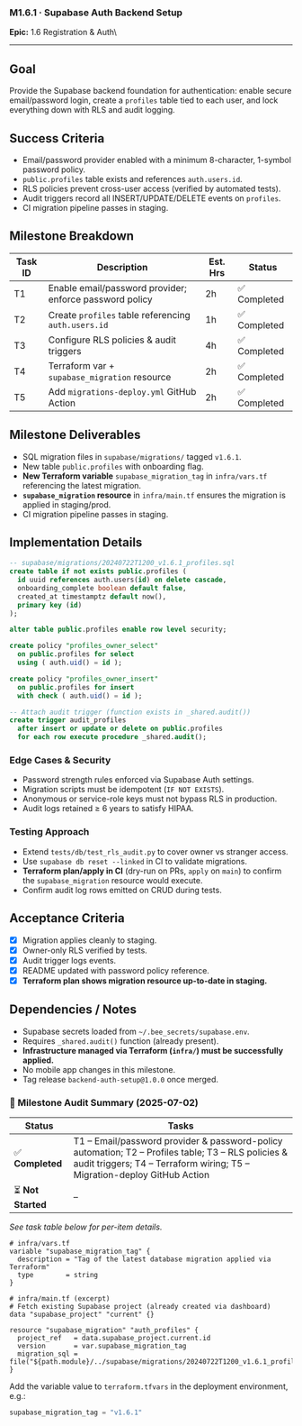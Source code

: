 ### M1.6.1 · Supabase Auth Backend Setup

**Epic:** 1.6 Registration & Auth\

---

## Goal

Provide the Supabase backend foundation for authentication: enable secure
email/password login, create a `profiles` table tied to each user, and lock
everything down with RLS and audit logging.

## Success Criteria

- Email/password provider enabled with a minimum 8-character, 1-symbol password
  policy.
- `public.profiles` table exists and references `auth.users.id`.
- RLS policies prevent cross-user access (verified by automated tests).
- Audit triggers record all INSERT/UPDATE/DELETE events on `profiles`.
- CI migration pipeline passes in staging.

## Milestone Breakdown

| Task ID | Description                                             | Est. Hrs | Status       |
| ------- | ------------------------------------------------------- | -------- | ------------ |
| T1      | Enable email/password provider; enforce password policy | 2h       | ✅ Completed |
| T2      | Create `profiles` table referencing `auth.users.id`     | 1h       | ✅ Completed |
| T3      | Configure RLS policies & audit triggers                 | 4h       | ✅ Completed |
| T4      | Terraform var + `supabase_migration` resource           | 2h       | ✅ Completed |
| T5      | Add `migrations-deploy.yml` GitHub Action               | 2h       | ✅ Completed |

## Milestone Deliverables

- SQL migration files in `supabase/migrations/` tagged `v1.6.1`.
- New table `public.profiles` with onboarding flag.
- **New Terraform variable** `supabase_migration_tag` in `infra/vars.tf`
  referencing the latest migration.
- **`supabase_migration` resource** in `infra/main.tf` ensures the migration is
  applied in staging/prod.
- CI migration pipeline passes in staging.

## Implementation Details

```sql
-- supabase/migrations/20240722T1200_v1.6.1_profiles.sql
create table if not exists public.profiles (
  id uuid references auth.users(id) on delete cascade,
  onboarding_complete boolean default false,
  created_at timestamptz default now(),
  primary key (id)
);

alter table public.profiles enable row level security;

create policy "profiles_owner_select"
  on public.profiles for select
  using ( auth.uid() = id );

create policy "profiles_owner_insert"
  on public.profiles for insert
  with check ( auth.uid() = id );

-- Attach audit trigger (function exists in _shared.audit())
create trigger audit_profiles
  after insert or update or delete on public.profiles
  for each row execute procedure _shared.audit();
```

### Edge Cases & Security

- Password strength rules enforced via Supabase Auth settings.
- Migration scripts must be idempotent (`IF NOT EXISTS`).
- Anonymous or service-role keys must not bypass RLS in production.
- Audit logs retained ≥ 6 years to satisfy HIPAA.

### Testing Approach

- Extend `tests/db/test_rls_audit.py` to cover owner vs stranger access.
- Use `supabase db reset --linked` in CI to validate migrations.
- **Terraform plan/apply in CI** (dry-run on PRs, `apply` on `main`) to confirm
  the `supabase_migration` resource would execute.
- Confirm audit log rows emitted on CRUD during tests.

## Acceptance Criteria

- [x] Migration applies cleanly to staging.
- [x] Owner-only RLS verified by tests.
- [x] Audit trigger logs events.
- [x] README updated with password policy reference.
- [x] **Terraform plan shows migration resource up-to-date in staging.**

## Dependencies / Notes

- Supabase secrets loaded from `~/.bee_secrets/supabase.env`.
- Requires `_shared.audit()` function (already present).
- **Infrastructure managed via Terraform (`infra/`) must be successfully
  applied.**
- No mobile app changes in this milestone.
- Tag release `backend-auth-setup@1.0.0` once merged.

### 🚦 Milestone Audit Summary (2025-07-02)

| Status             | Tasks                                                                                                                                                                          |
| ------------------ | ------------------------------------------------------------------------------------------------------------------------------------------------------------------------------ |
| ✅ **Completed**   | T1 – Email/password provider & password-policy automation; T2 – Profiles table; T3 – RLS policies & audit triggers; T4 – Terraform wiring; T5 – Migration-deploy GitHub Action |
| ⏳ **Not Started** | –                                                                                                                                                                              |

_See task table below for per-item details._

```hcl
# infra/vars.tf
variable "supabase_migration_tag" {
  description = "Tag of the latest database migration applied via Terraform"
  type        = string
}

# infra/main.tf (excerpt)
# Fetch existing Supabase project (already created via dashboard)
data "supabase_project" "current" {}

resource "supabase_migration" "auth_profiles" {
  project_ref   = data.supabase_project.current.id
  version       = var.supabase_migration_tag
  migration_sql = file("${path.module}/../supabase/migrations/20240722T1200_v1.6.1_profiles.sql")
}
```

Add the variable value to `terraform.tfvars` in the deployment environment,
e.g.:

```tfvars
supabase_migration_tag = "v1.6.1"
```
